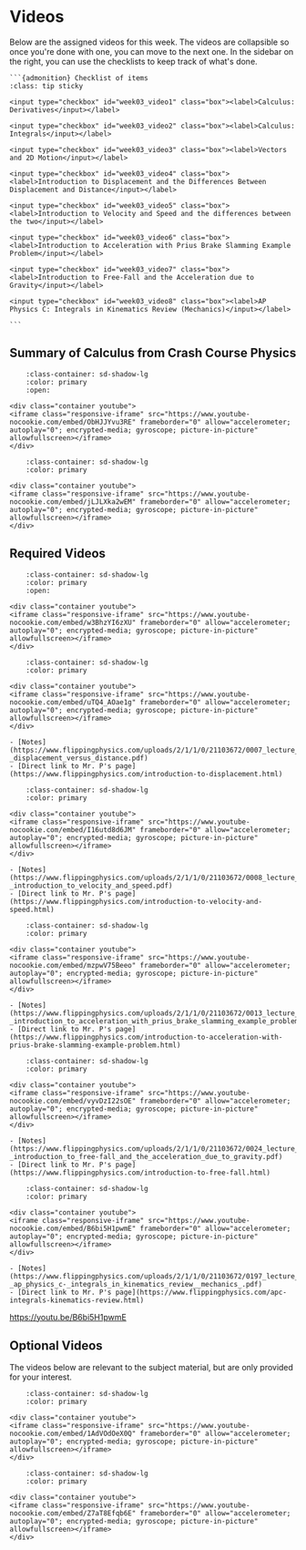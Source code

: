 # Videos

Below are the assigned videos for this week. 
The videos are collapsible so once you're done with one, you can move to the next one.
In the sidebar on the right, you can use the checklists to keep track of what's done.

````{margin}
```{admonition} Checklist of items
:class: tip sticky

<input type="checkbox" id="week03_video1" class="box"><label>Calculus: Derivatives</input></label>

<input type="checkbox" id="week03_video2" class="box"><label>Calculus: Integrals</input></label>

<input type="checkbox" id="week03_video3" class="box"><label>Vectors and 2D Motion</input></label>

<input type="checkbox" id="week03_video4" class="box"><label>Introduction to Displacement and the Differences Between Displacement and Distance</input></label>

<input type="checkbox" id="week03_video5" class="box"><label>Introduction to Velocity and Speed and the differences between the two</input></label>

<input type="checkbox" id="week03_video6" class="box"><label>Introduction to Acceleration with Prius Brake Slamming Example Problem</input></label>

<input type="checkbox" id="week03_video7" class="box"><label>Introduction to Free-Fall and the Acceleration due to Gravity</input></label>

<input type="checkbox" id="week03_video8" class="box"><label>AP Physics C: Integrals in Kinematics Review (Mechanics)</input></label>

```
````

## Summary of Calculus from Crash Course Physics

```{dropdown} Derivatives
    :class-container: sd-shadow-lg
    :color: primary
    :open:

<div class="container youtube">
<iframe class="responsive-iframe" src="https://www.youtube-nocookie.com/embed/ObHJJYvu3RE" frameborder="0" allow="accelerometer; autoplay="0"; encrypted-media; gyroscope; picture-in-picture" allowfullscreen></iframe>
</div>
```

```{dropdown} Integrals
    :class-container: sd-shadow-lg
    :color: primary

<div class="container youtube">
<iframe class="responsive-iframe" src="https://www.youtube-nocookie.com/embed/jLJLXka2wEM" frameborder="0" allow="accelerometer; autoplay="0"; encrypted-media; gyroscope; picture-in-picture" allowfullscreen></iframe>
</div>
```

## Required Videos

```{dropdown} Vectors and 2D Motion
    :class-container: sd-shadow-lg
    :color: primary
    :open:

<div class="container youtube">
<iframe class="responsive-iframe" src="https://www.youtube-nocookie.com/embed/w3BhzYI6zXU" frameborder="0" allow="accelerometer; autoplay="0"; encrypted-media; gyroscope; picture-in-picture" allowfullscreen></iframe>
</div>
```

```{dropdown} Introduction to Displacement and the Differences Between Displacement and Distance
    :class-container: sd-shadow-lg
    :color: primary

<div class="container youtube">
<iframe class="responsive-iframe" src="https://www.youtube-nocookie.com/embed/uTQ4_AOae1g" frameborder="0" allow="accelerometer; autoplay="0"; encrypted-media; gyroscope; picture-in-picture" allowfullscreen></iframe>
</div>

- [Notes](https://www.flippingphysics.com/uploads/2/1/1/0/21103672/0007_lecture_notes_-_displacement_versus_distance.pdf)
- [Direct link to Mr. P's page](https://www.flippingphysics.com/introduction-to-displacement.html)
```

```{dropdown} Introduction to Velocity and Speed and the differences between the two
    :class-container: sd-shadow-lg
    :color: primary

<div class="container youtube">
<iframe class="responsive-iframe" src="https://www.youtube-nocookie.com/embed/I16utd8d6JM" frameborder="0" allow="accelerometer; autoplay="0"; encrypted-media; gyroscope; picture-in-picture" allowfullscreen></iframe>
</div>

- [Notes](https://www.flippingphysics.com/uploads/2/1/1/0/21103672/0008_lecture_notes_-_introduction_to_velocity_and_speed.pdf)
- [Direct link to Mr. P's page](https://www.flippingphysics.com/introduction-to-velocity-and-speed.html)
```

```{dropdown} Introduction to Acceleration with Prius Brake Slamming Example Problem
    :class-container: sd-shadow-lg
    :color: primary

<div class="container youtube">
<iframe class="responsive-iframe" src="https://www.youtube-nocookie.com/embed/mzpwV75Beeo" frameborder="0" allow="accelerometer; autoplay="0"; encrypted-media; gyroscope; picture-in-picture" allowfullscreen></iframe>
</div>

- [Notes](https://www.flippingphysics.com/uploads/2/1/1/0/21103672/0013_lecture_notes_-_introduction_to_acceleration_with_prius_brake_slamming_example_problem.pdf)
- [Direct link to Mr. P's page](https://www.flippingphysics.com/introduction-to-acceleration-with-prius-brake-slamming-example-problem.html)
```

```{dropdown} Introduction to Free-Fall and the Acceleration due to Gravity
    :class-container: sd-shadow-lg
    :color: primary

<div class="container youtube">
<iframe class="responsive-iframe" src="https://www.youtube-nocookie.com/embed/vyvDzI22sOE" frameborder="0" allow="accelerometer; autoplay="0"; encrypted-media; gyroscope; picture-in-picture" allowfullscreen></iframe>
</div>

- [Notes](https://www.flippingphysics.com/uploads/2/1/1/0/21103672/0024_lecture_notes_-_introduction_to_free-fall_and_the_acceleration_due_to_gravity.pdf)
- [Direct link to Mr. P's page](https://www.flippingphysics.com/introduction-to-free-fall.html)
```

```{dropdown} AP Physics C: Integrals in Kinematics Review (Mechanics)
    :class-container: sd-shadow-lg
    :color: primary

<div class="container youtube">
<iframe class="responsive-iframe" src="https://www.youtube-nocookie.com/embed/B6bi5H1pwmE" frameborder="0" allow="accelerometer; autoplay="0"; encrypted-media; gyroscope; picture-in-picture" allowfullscreen></iframe>
</div>

- [Notes](https://www.flippingphysics.com/uploads/2/1/1/0/21103672/0197_lecture_notes_-_ap_physics_c-_integrals_in_kinematics_review__mechanics_.pdf)
- [Direct link to Mr. P's page](https://www.flippingphysics.com/apc-integrals-kinematics-review.html)
```



https://youtu.be/B6bi5H1pwmE

## Optional Videos

The videos below are relevant to the subject material, but are only provided for your interest.

```{dropdown} Introduction to the R Position Vector by way of an Example Problem
    :class-container: sd-shadow-lg
    :color: primary

<div class="container youtube">
<iframe class="responsive-iframe" src="https://www.youtube-nocookie.com/embed/1AdVOdOeX0Q" frameborder="0" allow="accelerometer; autoplay="0"; encrypted-media; gyroscope; picture-in-picture" allowfullscreen></iframe>
</div>
```

```{dropdown} Using the R Position Vector to find Velocity and Acceleration - Example Problem
    :class-container: sd-shadow-lg
    :color: primary

<div class="container youtube">
<iframe class="responsive-iframe" src="https://www.youtube-nocookie.com/embed/Z7aT8Efqb6E" frameborder="0" allow="accelerometer; autoplay="0"; encrypted-media; gyroscope; picture-in-picture" allowfullscreen></iframe>
</div>
```